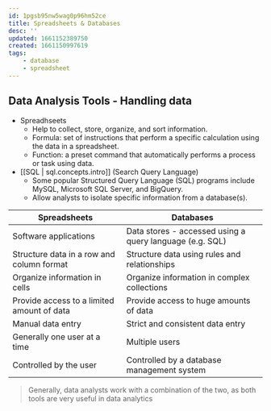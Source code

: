 ```yaml
---
id: 1pgsb95nw5wag0p96hm52ce
title: Spreadsheets & Databases
desc: ''
updated: 1661152389750
created: 1661150997619
tags: 
    - database
    - spreadsheet
---
```


## Data Analysis Tools - Handling data

- Spreadhseets
    - Help to collect, store, organize, and sort information.
    - Formula: set of instructions that perform a specific calculation using the data in a spreadsheet.
    - Function: a preset command that automatically performs a process or task using data.
- [[SQL | sql.concepts.intro]] (Search Query Language)
    - Some popular Structured Query Language (SQL) programs include MySQL, Microsoft SQL Server, and BigQuery.
    - Allow analysts to isolate specific information from a database(s).

|Spreadsheets|Databases|
|---|---|
Software applications | Data stores - accessed using a query language (e.g. SQL)
Structure data in a row and column format | Structure data using rules and relationships
Organize information in cells | Organize information in complex collections
Provide access to a limited amount of data | Provide access to huge amounts of data
Manual data entry | Strict and consistent data entry
Generally one user at a time | Multiple users
Controlled by the user  | Controlled by a database management system

>  Generally, data analysts work with a combination of the two, as both tools are very useful in data analytics